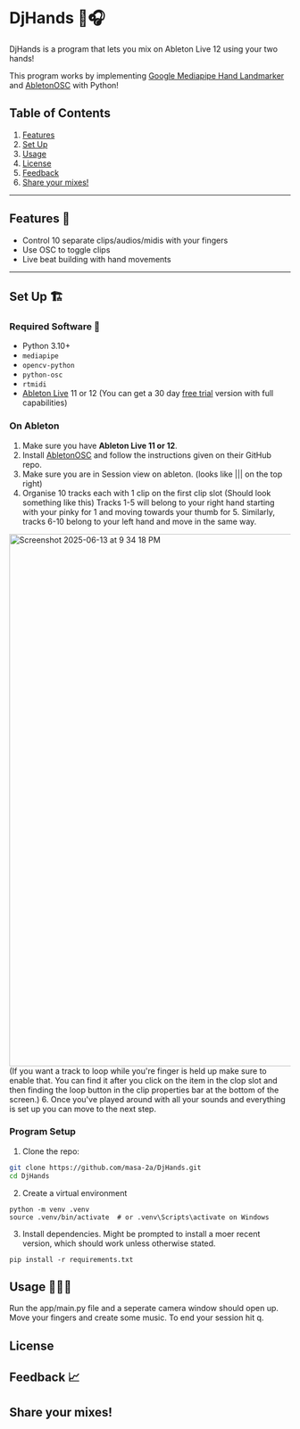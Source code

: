 
# DjHands 👋🎧

DjHands is a program that lets you mix on Ableton Live 12 using your two hands!

This program works by implementing [Google Mediapipe Hand Landmarker](https://ai.google.dev/edge/mediapipe/solutions/vision/hand_landmarker) and [AbletonOSC](https://github.com/ideoforms/AbletonOSC) with Python!

## Table of Contents
1. [Features](#features)
2. [Set Up](#set-up)
3. [Usage](#usage)
4. [License](#license)
5. [Feedback](#feedback)
6. [Share your mixes!](#share-your-mixes)
   
---

## Features 🎼
- Control 10 separate clips/audios/midis with your fingers
- Use OSC to toggle clips
- Live beat building with hand movements

---

## Set Up 🏗

### Required Software 🎯
- Python 3.10+
- `mediapipe`
- `opencv-python`
- `python-osc`
- `rtmidi`
- [Ableton Live](https://www.ableton.com/en/) 11 or 12 (You can get a 30 day [free trial](https://www.ableton.com/en/trial/) version with full capabilities)

### On Ableton
1. Make sure you have **Ableton Live 11 or 12**.
2. Install [AbletonOSC](https://github.com/ideoforms/AbletonOSC) and follow the instructions given on their GitHub repo.
3. Make sure you are in Session view on ableton. (looks like ||| on the top right)
5. Organise 10 tracks each with 1 clip on the first clip slot (Should look something like this) Tracks 1-5 will belong to your right hand starting with your pinky for 1 and moving towards your thumb for 5. Similarly, tracks 6-10 belong to your left hand and move in the same way.
<img width="954" alt="Screenshot 2025-06-13 at 9 34 18 PM" src="https://github.com/user-attachments/assets/0f4e589d-b156-41c1-bea2-d09c75a15d91" />
(If you want a track to loop while you're finger is held up make sure to enable that. You can find it after you click on the item in the clop slot and then finding the loop button in the clip properties bar at the bottom of the screen.)
6. Once you've played around with all your sounds and everything is set up you can move to the next step.

### Program Setup

1. Clone the repo:
```bash
git clone https://github.com/masa-2a/DjHands.git
cd DjHands
```

2. Create a virtual environment
```
python -m venv .venv
source .venv/bin/activate  # or .venv\Scripts\activate on Windows
```

3. Install dependencies. Might be prompted to install a moer recent version, which should work unless otherwise stated.
```
pip install -r requirements.txt
```

## Usage 🧚🏽‍♀️

 Run the app/main.py file and a seperate camera window should open up. Move your fingers and create some music. To end your session hit q.
 
## License

## Feedback 📈

## Share your mixes!
